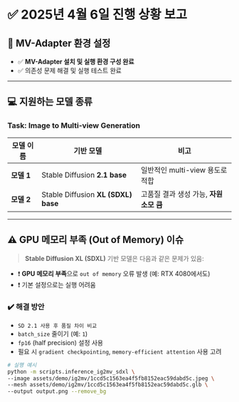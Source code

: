 # ✅ 2025년 4월 6일 진행 상황 보고

## 🔧 MV-Adapter 환경 설정
- ✅ **MV-Adapter 설치 및 실행 환경 구성 완료**
- ✅ 의존성 문제 해결 및 실행 테스트 완료

---

## 💻 지원하는 모델 종류

### Task: **Image to Multi-view Generation**

| 모델 이름 | 기반 모델 | 비고 |
|-----------|-----------|------|
| **모델 1** | Stable Diffusion **2.1 base** | 일반적인 multi-view 용도로 적합 |
| **모델 2** | Stable Diffusion **XL (SDXL) base** | 고품질 결과 생성 가능, **자원 소모 큼** |

---

## ⚠️ GPU 메모리 부족 (Out of Memory) 이슈

> **Stable Diffusion XL (SDXL)** 기반 모델은 다음과 같은 문제가 있음:

- ❗ **GPU 메모리 부족**으로 `out of memory` 오류 발생 (예: RTX 4080에서도)
- ❗ 기본 설정으로는 실행 어려움

### ✔️ 해결 방안
- `SD 2.1 사용 후 품질 차이 비교`
- `batch_size` 줄이기 (예: `1`)
- `fp16` (half precision) 설정 사용
- 필요 시 `gradient checkpointing`, `memory-efficient attention` 사용 고려

```bash
# 실행 예시
python -m scripts.inference_ig2mv_sdxl \
--image assets/demo/ig2mv/1ccd5c1563ea4f5fb8152eac59dabd5c.jpeg \
--mesh assets/demo/ig2mv/1ccd5c1563ea4f5fb8152eac59dabd5c.glb \
--output output.png --remove_bg
